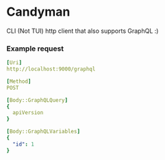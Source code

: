 # Candyman
CLI (Not TUI) http client that also supports GraphQL :)

### Example request
```yaml
[Uri]
http://localhost:9000/graphql

[Method]
POST

[Body::GraphQLQuery]
{
  apiVersion
}

[Body::GraphQLVariables]
{
  "id": 1
}
```
